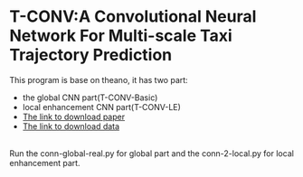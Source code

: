 # T-CONV:A Convolutional Neural Network For Multi-scale Taxi Trajectory Prediction
This program is base on theano, it has two part:
- the global CNN part(T-CONV-Basic)
- local enhancement CNN part(T-CONV-LE)
- [The link to download paper](https://arxiv.org/abs/1611.07635)
- [The link to download data](https://www.kaggle.com/c/pkdd-15-predict-taxi-service-trajectory-i/data)
</br>
Run the conn-global-real.py for global part and the conn-2-local.py for local enhancement part. 